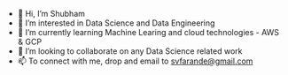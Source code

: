 - 👋 Hi, I’m Shubham
- 👀 I’m interested in Data Science and Data Engineering
- 🌱 I’m currently learning Machine Learing and cloud technologies - AWS & GCP
- 💞️ I’m looking to collaborate on any Data Science related work
- 📫 To connect with me, drop and email to svfarande@gmail.com

<!---
svfarande/svfarande is a ✨ special ✨ repository because its `README.md` (this file) appears on your GitHub profile.
You can click the Preview link to take a look at your changes.
--->
